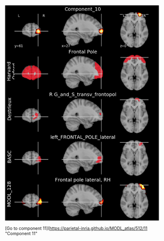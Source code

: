 


![10](preliminary/10.jpg "Component 10")

[Go to component 11](https://parietal-inria.github.io/MODL_atlas/512/11 "Component 11"